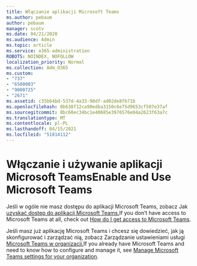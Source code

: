 ```yaml
---
title: Włączanie aplikacji Microsoft Teams
ms.author: pebaum
author: pebaum
manager: scotv
ms.date: 04/21/2020
ms.audience: Admin
ms.topic: article
ms.service: o365-administration
ROBOTS: NOINDEX, NOFOLLOW
localization_priority: Normal
ms.collection: Adm_O365
ms.custom:
- "737"
- "6500003"
- "9000725"
- "2671"
ms.assetid: c35b64bd-537d-4a33-98df-ad02de8fb71b
ms.openlocfilehash: 0b638f12ca90edba3150c6e75d9653cf507e37af
ms.sourcegitcommit: 8bc60ec34bc1e40685e3976576e04a2623f63a7c
ms.translationtype: MT
ms.contentlocale: pl-PL
ms.lasthandoff: 04/15/2021
ms.locfileid: "51814112"
---
```

# <a name="enable-and-use-microsoft-teams"></a><span data-ttu-id="be8a4-102">Włączanie i używanie aplikacji Microsoft Teams</span><span class="sxs-lookup"><span data-stu-id="be8a4-102">Enable and Use Microsoft Teams</span></span>

<span data-ttu-id="be8a4-103">Jeśli w ogóle nie masz dostępu do aplikacji Microsoft Teams, zobacz Jak [uzyskać dostęp do aplikacji Microsoft Teams.](https://support.office.com/article/How-do-I-get-access-to-Microsoft-Teams-fc7f1634-abd3-4f26-a597-9df16e4ca65b.aspx)</span><span class="sxs-lookup"><span data-stu-id="be8a4-103">If you don’t have access to Microsoft Teams at all, check out [How do I get access to Microsoft Teams](https://support.office.com/article/How-do-I-get-access-to-Microsoft-Teams-fc7f1634-abd3-4f26-a597-9df16e4ca65b.aspx).</span></span>

<span data-ttu-id="be8a4-104">Jeśli masz już aplikację Microsoft Teams i chcesz się dowiedzieć, jak ją skonfigurować i zarządzać nią, zobacz Zarządzanie ustawieniami usługi [Microsoft Teams w organizacji.](https://docs.microsoft.com/MicrosoftTeams/enable-features-office-365)</span><span class="sxs-lookup"><span data-stu-id="be8a4-104">If you already have Microsoft Teams and need to know how to configure and manage it, see [Manage Microsoft Teams settings for your organization](https://docs.microsoft.com/MicrosoftTeams/enable-features-office-365).</span></span>
